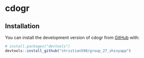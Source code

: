 
<!-- README.md is generated from README.Rmd. Please edit that file -->

# cdogr

<!-- badges: start -->
<!-- badges: end -->

## Installation

You can install the development version of cdogr from
[GitHub](https://github.com/) with:

``` r
# install.packages("devtools")
devtools::install_github("christian598/group_27_shinyapp")
```

